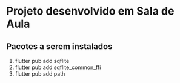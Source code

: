 # Projeto desenvolvido em Sala de Aula

## Pacotes a serem instalados
1. flutter pub add sqflite
2. flutter pub add sqflite_common_ffi
3. flutter pub add path

